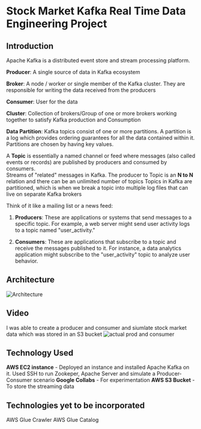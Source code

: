 # Stock Market Kafka Real Time Data Engineering Project

## Introduction 
Apache Kafka is a distributed event store and stream processing platform.

**Producer**: A single source of data in Kafka ecosystem

**Broker**: A node / worker or single member of the Kafka cluster. They are responsible for writing the data received from the producers

**Consumer**: User for the data

**Cluster**: Collection of brokers/Group of one or more brokers working together to satisfy Kafka production and Consumption

**Data Partition**: Kafka topics consist of one or more partitions. A partition is a log which provides ordering guarantees for all the data contained within it. Partitions are chosen by having key values.

A **Topic** is essentially a named channel or feed where messages (also called events or records) are published by producers and consumed by consumers.  
Streams of "related" messages in Kafka.
The producer to Topic is an **N to N** relation and there can be an unlimited number of topics
Topics in Kafka are partitioned, which is when we break a topic into multiple log files that can live on separate Kafka brokers

Think of it like a mailing list or a news feed:

1. **Producers**: These are applications or systems 
that send messages to a specific topic. For example, a web server might send user activity logs to a topic named "user_activity."   

2. **Consumers**: These are applications that subscribe to a topic and receive the messages published to it. For instance, a data analytics application might subscribe to the "user_activity" topic to analyze user behavior. 




## Architecture 
![Architecture](https://github.com/user-attachments/assets/36d61260-c2c5-437f-aa14-32944350ca36)


## Video
I was able to create a producer and consumer and siumlate stock market data which was stored in an S3 bucket
![actual prod and consumer](https://github.com/user-attachments/assets/aa1d35f8-6e90-4db1-b62a-0d8a2ec2d0b8)


## Technology Used
**AWS EC2 instance** - Deployed an instance and installed Apache Kafka on it. Used SSH to run Zookeper, Apache Server and simulate a Producer-Consumer scenario
**Google Collabs** - For experimentation
**AWS S3 Bucket**  - To store the streaming data

## Technologies yet to be incorporated
AWS Glue Crawler
AWS Glue Catalog


